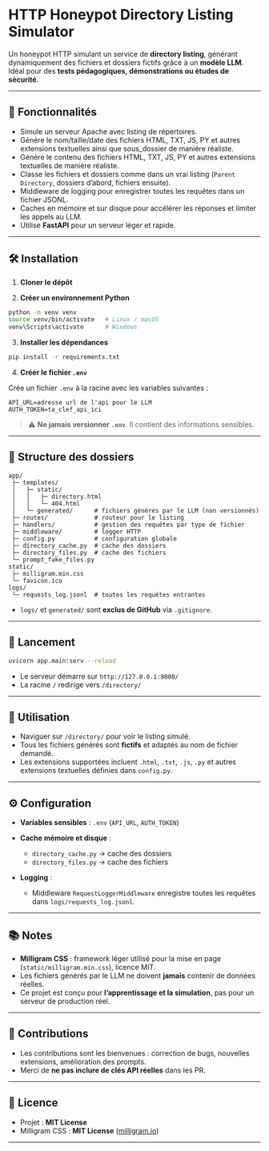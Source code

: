 # HTTP Honeypot Directory Listing Simulator

Un honeypot HTTP simulant un service de **directory listing**, générant dynamiquement des fichiers et dossiers fictifs grâce à un **modèle LLM**. Idéal pour des **tests pédagogiques, démonstrations ou études de sécurité**.

---

## 🔹 Fonctionnalités

* Simule un serveur Apache avec listing de répertoires.
* Génère le nom/taille/date des fichiers HTML, TXT, JS, PY et autres extensions textuelles ainsi que sous_dossier de manière réaliste.
* Génère le contenu des fichiers HTML, TXT, JS, PY et autres extensions textuelles de manière réaliste.
* Classe les fichiers et dossiers comme dans un vrai listing (`Parent Directory`, dossiers d’abord, fichiers ensuite).
* Middleware de logging pour enregistrer toutes les requêtes dans un fichier JSONL.
* Caches en mémoire et sur disque pour accélérer les réponses et limiter les appels au LLM.
* Utilise **FastAPI** pour un serveur léger et rapide.

---

## 🛠️ Installation

1. **Cloner le dépôt**

2. **Créer un environnement Python**

```bash
python -m venv venv
source venv/bin/activate   # Linux / macOS
venv\Scripts\activate      # Windows
```

3. **Installer les dépendances**

```bash
pip install -r requirements.txt
```

4. **Créer le fichier `.env`**

Crée un fichier `.env` à la racine avec les variables suivantes :

```env
API_URL=adresse url de l'api pour le LLM
AUTH_TOKEN=ta_clef_api_ici
```

> ⚠️ **Ne jamais versionner `.env`**. Il contient des informations sensibles.

---

## 📂 Structure des dossiers

```
app/
 ├─ templates/
 │   ├─ static/
 │   │   ├─ directory.html
 │   │   └─ 404.html 
 │   └─ generated/      # fichiers générés par le LLM (non versionnés)
 ├─ routes/             # routeur pour le listing
 ├─ handlers/           # gestion des requêtes par type de fichier
 ├─ middleware/         # logger HTTP
 ├─ config.py           # configuration globale
 ├─ directory_cache.py  # cache des dossiers
 ├─ directory_files.py  # cache des fichiers
 └─ prompt_fake_files.py
static/
 ├─ milligram.min.css
 └─ favicon.ico
logs/
 └─ requests_log.jsonl  # toutes les requêtes entrantes
```

* `logs/` et `generated/` sont **exclus de GitHub** via `.gitignore`.

---

## 🚀 Lancement

```bash
uvicorn app.main:serv --reload
```

* Le serveur démarre sur `http://127.0.0.1:8000/`
* La racine `/` redirige vers `/directory/`

---

## 🔧 Utilisation

* Naviguer sur `/directory/` pour voir le listing simulé.
* Tous les fichiers générés sont **fictifs** et adaptés au nom de fichier demandé.
* Les extensions supportées incluent `.html`, `.txt`, `.js`, `.py` et autres extensions textuelles définies dans `config.py`.

---

## ⚙️ Configuration

* **Variables sensibles** : `.env` (`API_URL`, `AUTH_TOKEN`)
* **Cache mémoire et disque** :

  * `directory_cache.py` → cache des dossiers
  * `directory_files.py` → cache des fichiers
* **Logging** :

  * Middleware `RequestLoggerMiddleware` enregistre toutes les requêtes dans `logs/requests_log.jsonl`.

---

## 📚 Notes

* **Milligram CSS** : framework léger utilisé pour la mise en page (`static/milligram.min.css`), licence MIT.
* Les fichiers générés par le LLM ne doivent **jamais** contenir de données réelles.
* Ce projet est conçu pour **l’apprentissage et la simulation**, pas pour un serveur de production réel.

---

## 📝 Contributions

* Les contributions sont les bienvenues : correction de bugs, nouvelles extensions, amélioration des prompts.
* Merci de **ne pas inclure de clés API réelles** dans les PR.

---

## 📄 Licence

* Projet : **MIT License**
* Milligram CSS : **MIT License** ([milligram.io](https://milligram.io/))

---
